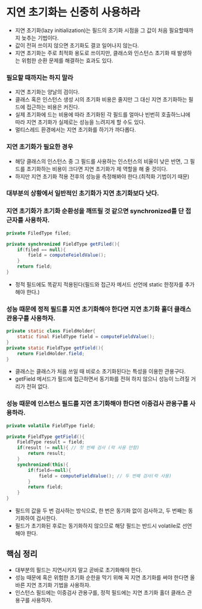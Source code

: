 # 지연 초기화는 신중히 사용하라

- 지연 초기화(lazy initialization)는 필드의 초기화 시점을 그 값이 처음 필요할때까지 늦추는 기법이다.
- 값이 전혀 쓰이지 않으면 초기화도 결코 일어나지 않는다.
- 지연 초기화는 주로 최적화 용도로 쓰이지만, 클래스와 인스턴스 초기화 때 발생하는 위험한 순환 문제를 해결하는 효과도 있다.

### 필요할 때까지는 하지 말라

- 지연 초기화는 양날의 검이다.
- 클래스 혹은 인스턴스 생성 시의 초기화 비용은 줄지만 그 대신 지연 초기화하는 필드에 접근하는 비용은 커진다.
- 실제 초기화에 드는 비용에 따라 초기화된 각 필드를 얼마나 빈번히 호출하느냐에 따라 지연 초기화가 실제로는 성능을 느려지게 할 수도 있다.
- 멀티스레드 환경에서는 지연 초기화를 하기가 까다롭다.

### 지연 초기화가 필요한 경우

- 해당 클래스의 인스턴스 중 그 필드를 사용하는 인스턴스의 비율이 낮은 반면, 그 필드를 초기화하는 비용이 크다면 지연 초기화가 제 역할을 해 줄 것이다.
- 하지만 지연 초기화 적용 전후의 성능을 측정해봐야 한다.(최적화 기법이기 때문)

### 대부분의 상황에서 일반적인 초기화가 지연 초기화보다 낫다.

### 지연 초기화가 초기화 순환성을 깨뜨릴 것 같으면 synchronized를 단 접근자를 사용하자.

```java
private FiledType filed;

private synchronized FieldType getFiled(){
    if(filed == null){
        field = computeFeieldValue();
    }
    return field;
}
```
- 정적 필드에도 똑같지 적용된다(필드와 접근자 메서드 선언에 static 한정자를 추가해야 한다.)

### 성능 때문에 정적 필드를 지연 초기화해야 한다면 지연 초기화 홀더 클래스 관용구를 사용하자.

```java
private static class FieldHolder{
    static final FieldType field = computeFieldValue();
}
private static FieldType getField(){
    return FieldHolder.field;
}
```
- 클래스는 클래스가 처음 쓰일 때 비로소 초기화된다는 특성을 이용한 관용구다.
- getField 메서드가 필드에 접근하면서 동기화를 전혀 하지 않으니 성능이 느려질 거리가 전혀 없다.

### 성능 때문에 인스턴스 필드를 지연 초기화해야 한다면 이중검사 관용구를 사용하라.

```java
private volatile FieldType field;

private FieldType getField(){
    FieldType result = field;
    if(result != null){ // 첫 번째 검사 (락 사용 안함)
        return result;
    }
    synchronized(this){
        if(field==null){
            field = computeFieldValue(); // 두 번째 검사(락 사용)
        }
        return field;
    }
}
```

- 필드의 값을 두 번 검사하는 방식으로, 한 번은 동기화 없이 검사하고, 두 번째는 동기화하여 검사한다.
- 필드가 초기화된 후로는 동기화하지 않으므로 해당 필드는 반드시 volatile로 선언해야 한다.

## 핵심 정리

- 대부분의 필드는 지연시키지 말고 곧바로 초기화해야 한다.
- 성능 때문에 혹은 위험한 초기화 순한을 막기 위해 꼭 지연 초기화를 써야 한다면 올바른 지연 초기화 기법을 사용하자.
- 인스턴스 필드에는 이중검사 관용구를, 정적 필드에는 지연 초기화 홀더 클래스 관용구를 사용하자.
